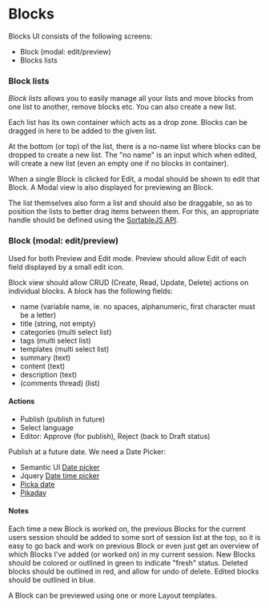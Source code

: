 Blocks
======

Blocks UI consists of the following screens:

-	Block (modal: edit/preview)
-	Blocks lists

### Block lists

*Block lists* allows you to easily manage all your lists and move blocks from one list to another, remove blocks etc. You can also create a new list.

Each list has its own container which acts as a drop zone. Blocks can be dragged in here to be added to the given list.

At the bottom (or top) of the list, there is a no-name list where blocks can be dropped to create a new list. The "no name" is an input which when edited, will create a new list (even an empty one if no blocks in container).

When a single Block is clicked for Edit, a modal should be shown to edit that Block. A Modal view is also displayed for previewing an Block.

The list themselves also form a list and should also be draggable, so as to position the lists to better drag items between them. For this, an appropriate handle should be defined using the [SortableJS API](https://github.com/RubaXa/Sortable).

### Block (modal: edit/preview)

Used for both Preview and Edit mode. Preview should allow Edit of each field displayed by a small edit icon.

Block view should allow CRUD (Create, Read, Update, Delete) actions on individual blocks. A block has the following fields:

-	name (variable name, ie. no spaces, alphanumeric, first character must be a letter)
-	title (string, not empty)
-	categories (multi select list)
-	tags (multi select list)
-	templates (multi select list)
-	summary (text)
-	content (text)
-	description (text)
-	(comments thread) (list)

#### Actions

-	Publish (publish in future)
-	Select language
-	Editor: Approve (for publish), Reject (back to Draft status)

Publish at a future date. We need a Date Picker:

-	Semantic UI [Date picker](http://codepen.io/Stephn_R/pen/DGuBd)
-	Jquery [Date time picker](https://github.com/xdan/datetimepicker)
-	[Picka date](http://amsul.ca/pickadate.js/)
-	[Pikaday](https://github.com/dbushell/Pikaday)

#### Notes

Each time a new Block is worked on, the previous Blocks for the current users session should be added to some sort of session list at the top, so it is easy to go back and work on previous Block or even just get an overview of which Blocks I've added (or worked on) in my current session. New Blocks should be colored or outlined in green to indicate "fresh" status. Deleted blocks should be outlined in red, and allow for undo of delete. Edited blocks should be outlined in blue.

A Block can be previewed using one or more Layout templates.
